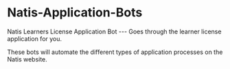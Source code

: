 # Natis-Application-Bots

Natis Learners License Application Bot --- Goes through the learner license application for you.

These bots will automate the different types of application processes on the Natis website.
